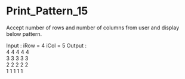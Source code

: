 # Print_Pattern_15

Accept number of rows and number of columns from user and display
below pattern.

Input : iRow = 4	iCol = 5
Output : 	                                                                      
          4         4         4         4         4                                                 
          3         3         3         3         3                             
          2         2         2         2         2                             
          1         1         1         1         1
